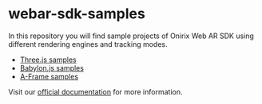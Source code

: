 # webar-sdk-samples

In this repository you will find sample projects of Onirix Web AR SDK using different rendering engines and tracking modes.

* [Three.js samples](./threejs)
* [Babylon.js samples](./babylonjs)
* [A-Frame samples](./aframe)


Visit our [official documentation](https://docs.onirix.com/onirix-sdk/web-ar) for more information.